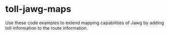 # toll-jawg-maps
Use these code examples to extend mapping capabilities of Jawg by adding toll information to the route information.
